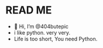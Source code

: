 # READ ME
- 👋 Hi, I’m @404butepic
- i like python. very very.
- Life is too short, You need Python.
<!---
404butepic/404butepic is a ✨ special ✨ repository because its `README.md` (this file) appears on your GitHub profile.
You can click the Preview link to take a look at your changes.
--->
